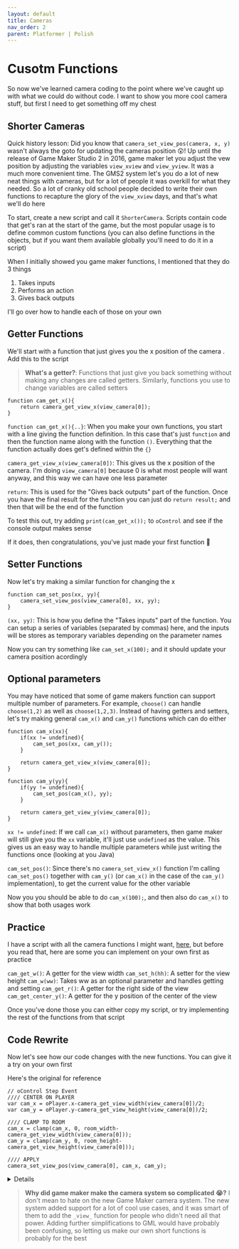 ```yaml
---
layout: default
title: Cameras
nav_order: 2
parent: Platformer | Polish
---
```


# Cusotm Functions

So now we've learned camera coding to the point where we've caught up with what we could do without code. I want to show you more cool camera stuff, but first I need to get something off my chest

## Shorter Cameras

Quick history lesson: Did you know that ``camera_set_view_pos(camera, x, y)`` wasn't always the goto for updating the cameras position 😲! Up until the release of Game Maker Studio 2 in 2016, game maker let you adjust the vew position by adjusting the variables ``view_xview`` and ``view_yview``. It was a much more convenient time. The GMS2 system let's you do a lot of new neat things with cameras, but for a lot of people it was overkill for what they needed. So a lot of cranky old school people decided to write their own functions to recapture the glory of the ``view_xview`` days, and that's what we'll do here

To start, create a new script and call it ``ShorterCamera``. Scripts contain code that get's ran at the start of the game, but the most popular usage is to define common custom functions (you can also define functions in the objects, but if you want them available globally you'll need to do it in a script)

When I initially showed you game maker functions, I mentioned that they do 3 things

1. Takes inputs
2. Performs an action
3. Gives back outputs

I'll go over how to handle each of those on your own

## Getter Functions

We'll start with a function that just gives you the x position of the camera . Add this to the script

> **What's a getter?**: Functions that just give you back something without making any changes are called getters. Similarly, functions you use to change variables are called setters

```
function cam_get_x(){
	return camera_get_view_x(view_camera[0]);
}
```

``function cam_get_x(){..}``: When you make your own functions, you start with a line giving the function definition. In this case that's just ``function`` and then the function name along with the function `()`. Everything that the function actually does get's defined within the ``{}``

``camera_get_view_x(view_camera[0])``: This gives us the x position of the camera. I'm doing ``view_camera[0]`` because 0 is what most people will want anyway, and this way we can have one less parameter

``return``: This is used for the "Gives back outputs" part of the function. Once you have the final result for the function you can just do ``return result;`` and then that will be the end of the function

To test this out, try adding ``print(cam_get_x());`` to ``oControl`` and see if the console output makes sense

If it does, then congratulations, you've just made your first function 🎊

## Setter Functions

Now let's try making a similar function for changing the x

```
function cam_set_pos(xx, yy){
	camera_set_view_pos(view_camera[0], xx, yy);
}
```

``(xx, yy)``: This is how you define the "Takes inputs" part of the function. You can setup a series of variables (separated by commas) here, and the inputs will be stores as temporary variables depending on the parameter names

Now you can try something like ``cam_set_x(100);`` and it should update your camera position acordingly

## Optional parameters

You may have noticed that some of game makers function can support multiple number of parameters. For example, ``choose()`` can handle ``choose(1,2)`` as well as ``choose(1,2,3)``. Instead of having getters and setters, let's try making general ``cam_x()`` and ``cam_y()`` functions which can do either

```
function cam_x(xx){
	if(xx != undefined){
		cam_set_pos(xx, cam_y());
	}

	return camera_get_view_x(view_camera[0]);
}

function cam_y(yy){
	if(yy != undefined){
		cam_set_pos(cam_x(), yy);
	}

	return camera_get_view_y(view_camera[0]);
}
```

``xx != undefined``: If we call ``cam_x()`` without parameters, then game maker will still give you the ``xx`` variable, it'll just use ``undefined`` as the value. This gives us an easy way to handle multiple parameters while just writing the functions once (looking at you Java)

``cam_set_pos()``: Since there's no ``camera_set_view_x()`` function I'm calling ``cam_set_pos()`` together with ``cam_y()`` (or ``cam_x()`` in the case of the ``cam_y()`` implementation), to get the current value for the other variable

Now you you should be able to do ``cam_x(100);``, and then also do ``cam_x()`` to show that both usages work

## Practice

I have a script with all the camera functions I might want, [here](https://gist.github.com/ArendPeter/6958b62c29e1d430a9c8d82fd949e0cd), but before you read that, here are some you can implement on your own first as practice

``cam_get_w()``: A getter for the view width
``cam_set_h(hh)``: A setter for the view height
``cam_w(ww)``: Takes ww as an optional parameter and handles getting and setting
``cam_get_r()``: A getter for the right side of the view
``cam_get_center_y()``: A getter for the y position of the center of the view

Once you've done those you can either copy my script, or try implementing the rest of the functions from that script

## Code Rewrite

Now let's see how our code changes with the new functions. You can give it a try on your own first

Here's the original for reference

```
// oControl Step Event
//// CENTER ON PLAYER
var cam_x = oPlayer.x-camera_get_view_width(view_camera[0])/2;
var cam_y = oPlayer.y-camera_get_view_height(view_camera[0])/2;

//// CLAMP TO ROOM
cam_x = clamp(cam_x, 0, room_width-camera_get_view_width(view_camera[0]));
cam_y = clamp(cam_y, 0, room_height-camera_get_view_height(view_camera[0]));

//// APPLY
camera_set_view_pos(view_camera[0], cam_x, cam_y);
```

<details data-summary="How to update the code w/ shorter camera functions?" markdown="1">

```
// oControl Step Event
//// CENTER ON PLAYER
var cam_x = oPlayer.x-cam_w()/2;
var cam_y = oPlayer.y-cam_h()/2;

//// CLAMP TO ROOM
cam_x = clamp(cam_x, 0, room_width-cam_w());
cam_y = clamp(cam_y, 0, room_height-cam_h());

//// APPLY
cam_pos(cam_x, cam_y);
```

Now that's a big improvement if you ask me 😍

</details>

> **Why did game maker make the camera system so complicated 😭?** I don't mean to hate on the new Game Maker camera system. The new system added support for a lot of cool use cases, and it was smart of them to add the ``_view_`` function for people who didn't need all that power. Adding further simplifications to GML would have probably been confusing, so letting us make our own short functions is probably for the best
